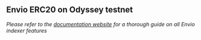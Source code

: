 ## Envio ERC20 on Odyssey testnet

*Please refer to the [documentation website](https://docs.envio.dev) for a thorough guide on all Envio indexer features*
